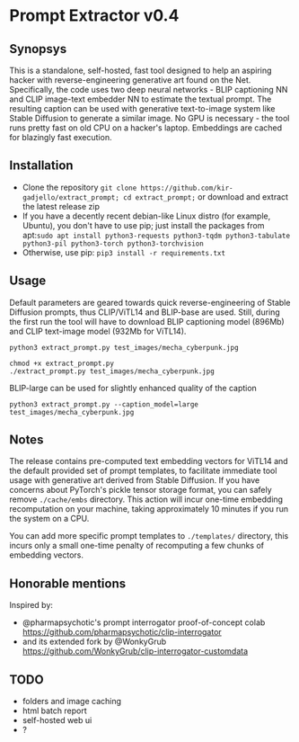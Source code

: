 # Prompt Extractor v0.4

## Synopsys

This is a standalone, self-hosted, fast tool designed to help an aspiring hacker with reverse-engineering generative art found on the Net.
Specifically, the code uses two deep neural networks - BLIP captioning NN and CLIP image-text embedder NN to estimate the textual prompt.
The resulting caption can be used with generative text-to-image system like Stable Diffusion to generate a similar image.
No GPU is necessary - the tool runs pretty fast on old CPU on a hacker's laptop. Embeddings are cached for blazingly fast execution.

## Installation
* Clone the repository `git clone https://github.com/kir-gadjello/extract_prompt; cd extract_prompt;` or download and extract the latest release zip
* If you have a decently recent debian-like Linux distro (for example, Ubuntu), you don't have to use pip;
    just install the packages from apt:`sudo apt install python3-requests python3-tqdm python3-tabulate python3-pil python3-torch python3-torchvision`
* Otherwise, use pip: `pip3 install -r requirements.txt`

## Usage

Default parameters are geared towards quick reverse-engineering of Stable Diffusion prompts, thus CLIP/ViTL14 and BLIP-base are used.
Still, during the first run the tool will have to download BLIP captioning model (896Mb) and CLIP text-image model (932Mb for ViTL14).
```
python3 extract_prompt.py test_images/mecha_cyberpunk.jpg
```

```
chmod +x extract_prompt.py
./extract_prompt.py test_images/mecha_cyberpunk.jpg
```

BLIP-large can be used for slightly enhanced quality of the caption
```
python3 extract_prompt.py --caption_model=large test_images/mecha_cyberpunk.jpg
```

## Notes

The release contains pre-computed text embedding vectors for ViTL14 and the default provided set of prompt templates, to facilitate immediate tool usage with generative art derived from Stable Diffusion.
If you have concerns about PyTorch's pickle tensor storage format, you can safely remove `./cache/embs` directory. This action will incur one-time embedding recomputation on your machine, taking approximately 10 minutes if you run the system on a CPU.

You can add more specific prompt templates to `./templates/` directory, this incurs only a small one-time penalty of recomputing a few chunks of embedding vectors.

## Honorable mentions

Inspired by:
* @pharmapsychotic's prompt interrogator proof-of-concept colab https://github.com/pharmapsychotic/clip-interrogator
* and its extended fork by @WonkyGrub https://github.com/WonkyGrub/clip-interrogator-customdata

## TODO
* folders and image caching
* html batch report
* self-hosted web ui
* ?
